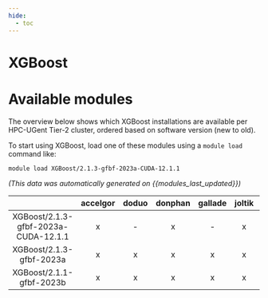 ```yaml
---
hide:
  - toc
---
```


XGBoost
=======

# Available modules


The overview below shows which XGBoost installations are available per HPC-UGent Tier-2 cluster, ordered based on software version (new to old).

To start using XGBoost, load one of these modules using a `module load` command like:

```shell
module load XGBoost/2.1.3-gfbf-2023a-CUDA-12.1.1
```

*(This data was automatically generated on {{modules_last_updated}})*

| |accelgor|doduo|donphan|gallade|joltik|litleo|shinx|
| :---: | :---: | :---: | :---: | :---: | :---: | :---: | :---: |
|XGBoost/2.1.3-gfbf-2023a-CUDA-12.1.1|x|-|x|-|x|x|-|
|XGBoost/2.1.3-gfbf-2023a|x|x|x|x|x|x|x|
|XGBoost/2.1.1-gfbf-2023b|x|x|x|x|x|x|x|
